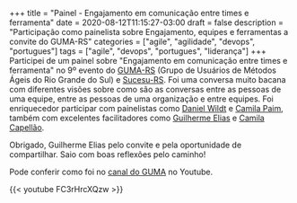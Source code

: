 +++
title = "Painel - Engajamento em comunicação entre times e ferramenta"
date = 2020-08-12T11:15:27-03:00
draft = false
description = "Participação como painelista sobre Engajamento, equipes e ferramentas a convite do GUMA-RS"
categories = ["agile", "agilidade", "devops", "portugues"]
tags = ["agile", "devops", "portugues", "liderança"]
+++
Participei de um painel sobre "Engajamento em comunicação entre times e ferramenta" no 9º evento do [GUMA-RS](https://medium.com/guma-rs) (Grupo de Usuários de Métodos Ágeis do Rio Grande do Sul) e [Sucesu-RS](http://sucesurs.org.br). Foi uma conversa muito bacana com diferentes visões sobre como são as conversas entre as pessoas de uma equipe, entre as pessoas de uma organização e entre equipes. Foi enriquecedor participar com painelistas como [Daniel Wildt]() e [Camila Paim](https://www.linkedin.com/in/camilasantospaim/), também com excelentes facilitadores como [Guilherme Elias](https://www.linkedin.com/in/guilhermeelias/) e [Camila Capellão](https://www.linkedin.com/in/camilacapellao).

Obrigado, Guilherme Elias pelo convite e pela oportunidade de compartilhar. Saio com boas reflexões pelo caminho! 

Pode conferir como foi no [canal do GUMA](https://www.youtube.com/watch?v=FC3rHrcXQzw) no Youtube.

{{< youtube FC3rHrcXQzw >}}